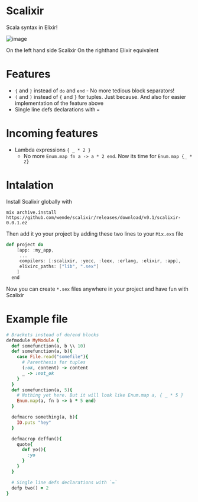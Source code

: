 # Scalixir

Scala syntax in Elixir!

![image](https://s32.postimg.org/3ru7vw2ad/Screen_Shot_2016_06_16_at_17_04_47.png)

On the left hand side Scalixir
On the righthand Elixir equivalent


# Features
- `{` and `}` instead of `do` and `end` - No more tedious block separators!
- `(` and `)` instead of `{` and `}` for tuples. Just because. And also for easier implementation of the feature above
- Single line defs declarations with `=`

# Incoming features
- Lambda expressions `{ _ * 2 }`
    - No more `Enum.map fn a -> a * 2 end`. Now its time for `Enum.map {_ * 2}`
# Intalation

Install Scalixir globally with

`mix archive.install https://github.com/wende/scalixir/releases/download/v0.1/scalixir-0.0.1.ez`

Then add it yo your project by adding these two lines to your `Mix.exs` file

```scala
def project do
    [app: :my_app,
     ...
     compilers: [:scalixir, :yecc, :leex, :erlang, :elixir, :app],
     elixirc_paths: ["lib", ".sex"]
    ]
  end
```

Now you can create `*.sex` files anywhere in your project and have fun with Scalixir

# Example file

```ruby
# Brackets instead of do/end blocks
defmodule MyModule {
  def somefunction(a, b \\ 10)
  def somefunction(a, b){
    case File.read("somefile"){
      # Parenthesis for tuples
      (:ok, content) -> content
      _ -> :not_ok
    }
  }
  def somefunction(a, 5){
    # Nothing yet here. But it will look like Enum.map a, { _ * 5 }
    Enum.map(a, fn b -> b * 5 end)
  }

  defmacro something(a, b){
    IO.puts "hey"
  }

  defmacrop deffun(){
    quote{
      def yo(){
        :yo
      }
    }
  }

  # Single line defs declarations with `=`
  defp two() = 2
}

```
